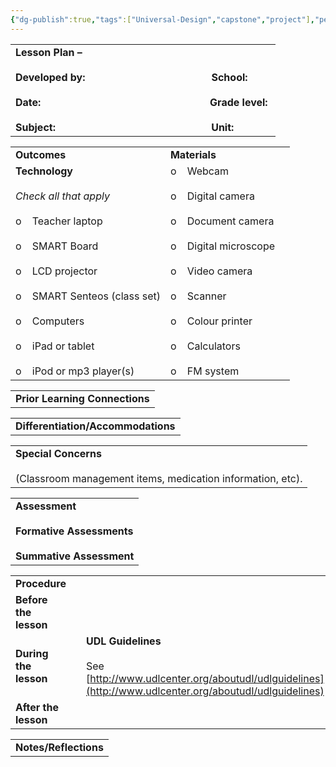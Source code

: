 ```yaml
---
{"dg-publish":true,"tags":["Universal-Design","capstone","project"],"permalink":"/pd-fs-and-images-and-stuff/teaching-method-work-sheets/udl/lesson-plan-template/","dgPassFrontmatter":true}
---
```




|                                                                                                                                                                                                                                                                                               |
| --------------------------------------------------------------------------------------------------------------------------------------------------------------------------------------------------------------------------------------------------------------------------------------------- |
| **Lesson Plan –**<br><br>**Developed by:**                                               **School:** <br><br>**Date:**                                                               **Grade level:** <br><br>**Subject:**                                                          **Unit:** |

|   |   |   |
|---|---|---|
|**Outcomes**|**Materials**|   |
|**Technology**<br><br>_Check all that apply_<br><br>o    Teacher laptop<br><br>o    SMART Board<br><br>o    LCD projector<br><br>o    SMART Senteos (class set)<br><br>o    Computers<br><br>o    iPad or tablet<br><br>o    iPod or mp3 player(s)|o    Webcam<br><br>o    Digital camera<br><br>o    Document camera<br><br>o    Digital microscope<br><br>o    Video camera<br><br>o    Scanner<br><br>o    Colour printer<br><br>o    Calculators<br><br>o    FM system|

|   |
|---|
|**Prior Learning Connections**|

|   |
|---|
|**Differentiation/Accommodations**|

|   |
|---|
|**Special Concerns**<br><br>(Classroom management items, medication information, etc).|

|   |
|---|
|**Assessment**<br><br>**Formative Assessments**<br><br>**Summative Assessment**|

|   |   |   |
|---|---|---|
|**Procedure**|   |   |
|**Before the lesson**||   |
|**During the lesson**||**UDL Guidelines**<br><br>See [http://www.udlcenter.org/aboutudl/udlguidelines](http://www.udlcenter.org/aboutudl/udlguidelines)|
|**After the lesson**||   |

|                       |
| --------------------- |
| **Notes/Reflections** |